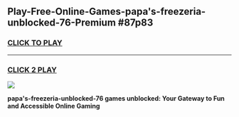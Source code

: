 
## Play-Free-Online-Games-papa's-freezeria-unblocked-76-Premium #87p83
<h3>
<a href="https://premium.freeplayer.one?title=papa's-freezeria-unblocked-76&ref=8M">CLICK TO PLAY</a></h3>
<hr>

<h3>
<a href="https://premium.freeplayer.one?title=papa's-freezeria-unblocked-76&ref=8M">CLICK 2 PLAY</a>
  
</h3>

<a href="https://premium.freeplayer.one?title=papa's-freezeria-unblocked-76&ref=8M"><img src="https://clearcache.store/games.png"></a>


**papa's-freezeria-unblocked-76 games unblocked: Your Gateway to Fun and Accessible Online Gaming**
